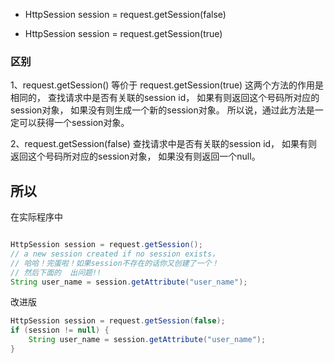 * HttpSession session = request.getSession(false) 

* HttpSession session = request.getSession(true)

###  区别

1、request.getSession() 等价于 
   request.getSession(true) 
   这两个方法的作用是相同的，
   查找请求中是否有关联的session id，
   如果有则返回这个号码所对应的session对象，
   如果没有则生成一个新的session对象。
   所以说，通过此方法是一定可以获得一个session对象。 

2、request.getSession(false) 
   查找请求中是否有关联的session id，
   如果有则返回这个号码所对应的session对象，
   如果没有则返回一个null。
   
## 所以
在实际程序中

```java

HttpSession session = request.getSession();  
// a new session created if no session exists， 
// 哈哈！完蛋啦！如果session不存在的话你又创建了一个！  
// 然后下面的  出问题!!
String user_name = session.getAttribute("user_name");

```

改进版

```java
HttpSession session = request.getSession(false);  
if (session != null) {  
    String user_name = session.getAttribute("user_name");  
}  

```
